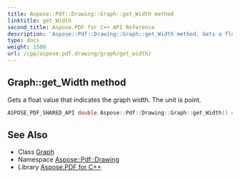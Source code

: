 ```yaml
---
title: Aspose::Pdf::Drawing::Graph::get_Width method
linktitle: get_Width
second_title: Aspose.PDF for C++ API Reference
description: 'Aspose::Pdf::Drawing::Graph::get_Width method. Gets a float value that indicates the graph width. The unit is point in C++.'
type: docs
weight: 1500
url: /cpp/aspose.pdf.drawing/graph/get_width/
---
```

## Graph::get_Width method


Gets a float value that indicates the graph width. The unit is point.

```cpp
ASPOSE_PDF_SHARED_API double Aspose::Pdf::Drawing::Graph::get_Width() const
```

## See Also

* Class [Graph](../)
* Namespace [Aspose::Pdf::Drawing](../../)
* Library [Aspose.PDF for C++](../../../)
